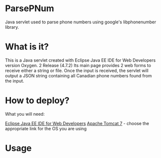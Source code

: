 # ParsePNum
Java servlet used to parse phone numbers using google's libphonenumber library.

# What is it?
This is a Java servlet created with Eclipse Java EE IDE for Web Developers version Oxygen. 2 Release (4.7.2)
Its main page provides 2 web forms to receive either a string or file.  Once the input is received, the servlet 
will output a JSON string containing all Canadian phone numbers found from the input.

# How to deploy?
What you will need:

[Eclipse Java EE IDE for Web Developers](http://www.eclipse.org/downloads/packages/eclipse-ide-java-ee-developers/oxygen2)
[Apache Tomcat 7](https://tomcat.apache.org/download-70.cgi) - choose the appropriate link for the OS you are using

# Usage
